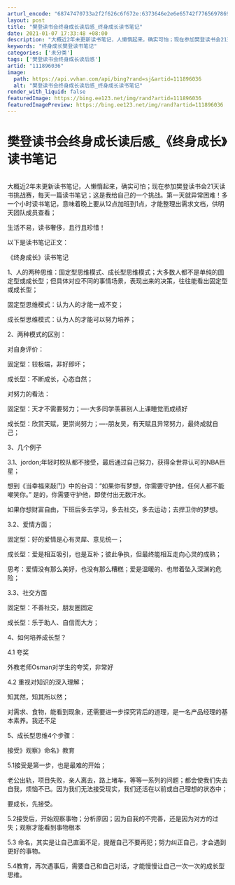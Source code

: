 ```yaml
---
arturl_encode: "68747470733a2f2f626c6f672e:6373646e2e6e65742f77656978696e5f33343434313132302f:61727469636c652f64657461696c732f313131383936303336"
layout: post
title: "樊登读书会终身成长读后感_终身成长读书笔记"
date: 2021-01-07 17:33:48 +08:00
description: "大概近2年未更新读书笔记，人懒惰起来，确实可怕；现在参加樊登读书会21天读书挑战赛，每天一篇读书笔记"
keywords: "终身成长樊登读书笔记"
categories: ['未分类']
tags: ['樊登读书会终身成长读后感']
artid: "111896036"
image:
  path: https://api.vvhan.com/api/bing?rand=sj&artid=111896036
  alt: "樊登读书会终身成长读后感_终身成长读书笔记"
render_with_liquid: false
featuredImage: https://bing.ee123.net/img/rand?artid=111896036
featuredImagePreview: https://bing.ee123.net/img/rand?artid=111896036
---
```


# 樊登读书会终身成长读后感\_《终身成长》读书笔记

![]()

大概近2年未更新读书笔记，人懒惰起来，确实可怕；现在参加樊登读书会21天读书挑战赛，每天一篇读书笔记；这是我给自己的一个挑战。第一天就异常困难！多一个小时读书笔记，意味着晚上要从12点加班到1点，才能整理出需求文档，供明天团队成员查看；

生活不易，读书奢侈，且行且珍惜！

以下是读书笔记正文：

《终身成长》读书笔记

1、人的两种思维：固定型思维模式、成长型思维模式；大多数人都不是单纯的固定型或成长型；但具体对应不同的事情场景，表现出来的决策，往往能看出固定型或成长型；

固定型思维模式：认为人的才能一成不变；

成长型思维模式：认为人的才能可以努力培养；

2、两种模式的区别：

对自身评价：

固定型：较极端，非好即坏；

成长型：不断成长，心态自然；

对努力的看法：

固定型：天才不需要努力；—-大多同学羡慕别人上课睡觉而成绩好

成长型：欣赏天赋，更崇尚努力；—-朋友吴，有天赋且异常努力，最终成就自己；

3、几个例子

3.1、jordon;年轻时校队都不接受，最后通过自己努力，获得全世界认可的NBA巨星；

想到《当幸福来敲门》中的台词：“如果你有梦想，你需要守护他，任何人都不能嘲笑你。” 是的，你需要守护他，即使付出无数汗水。

如果你想财富自由，下班后多去学习，多去社交，多去运动；去捍卫你的梦想。

3.2、爱情方面；

固定型：好的爱情是心有灵犀、意见统一；

成长型：爱是相互吸引，也是互补；彼此争执，但最终能相互走向心灵的成熟；

思考：爱情没有那么美好，也没有那么糟糕；爱是温暖的、也带着坠入深渊的危险；

3.3、社交方面

固定型：不善社交，朋友圈固定

成长型：乐于助人、自信而大方；

4、如何培养成长型？

4.1 夸奖

外教老师Osman对学生的夸奖，非常好

4.2 重视对知识的深入理解；

知其然，知其所以然；

对需求、食物，能看到现象，还需要进一步探究背后的道理，是一名产品经理的基本素养。我还不足

5、成长型思维4个步骤：

接受》观察》命名》教育

5.1接受是第一步，也是最难的开始；

老公出轨，项目失败，亲人离去，路上堵车，等等一系列的问题；都会使我们失去自我，烦恼不已。因为我们无法接受现实，我们还活在以前或自己理想的状态中；

要成长，先接受。

5.2接受后，开始观察事物；分析原因；因为自我的不完善，还是因为对方的过失；观察才能看到事物根本

5.3 命名，其实是让自己直面不足，提醒自己不要再犯；努力纠正自己，才会遇到更好的事物。

5.4教育，再次遇事后，需要自己和自己对话，才能慢慢让自己一次一次的成长型思维。